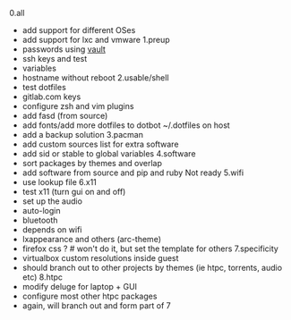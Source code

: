 0.all
+   add support for different OSes
+   add support for lxc and vmware
1.preup
+   passwords using
[vault](http://docs.ansible.com/ansible/playbooks_best_practices.html#best-practices-for-variables-and-vaults)
+   ssh keys and test
+   variables
+   hostname without reboot
2.usable/shell
+   test dotfiles
+   gitlab.com keys
+   configure zsh and vim plugins
+   add fasd (from source)
+   add fonts/add more dotfiles to dotbot ~/.dotfiles on host
+   add a backup solution
3.pacman
+   add custom sources list for extra software
+   add sid or stable to global variables
4.software
+   sort packages by themes and overlap
+   add software from source and pip and ruby
Not ready
5.wifi
+   use lookup file
6.x11
+   test x11 (turn gui on and off)
+   set up the audio
+   auto-login
+   bluetooth
+   depends on wifi
+   lxappearance and others (arc-theme)
+   firefox css ? # won't do it, but set the template for others
7.specificity
+   virtualbox custom resolutions inside guest
+   should branch out to other projects by themes (ie htpc, torrents, audio etc)
8.htpc
+   modify deluge for laptop + GUI
+   configure most other htpc packages
+   again, will branch out and form part of 7
